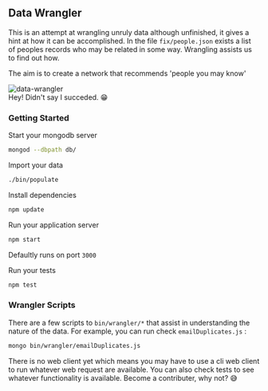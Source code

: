 ## Data Wrangler

This is an attempt at wrangling unruly data although unfinished, it gives a hint at how it can be accomplished. In the file `fix/people.json` exists a list of peoples records who may be related in some way. Wrangling assists us to find out how.

The aim is to create a network that recommends 'people you may know'

![data-wrangler](https://raw.githubusercontent.com/samweru/wrangler/master/pic/wrangler.png)
</br>Hey! Didn't say I succeded. :grin:

### Getting Started

Start your mongodb server
```sh
mongod --dbpath db/
```

Import your data
```sh
./bin/populate
```

Install dependencies
```sh
npm update
```

Run your application server
```sh
npm start
```

Defaultly runs on port `3000`

Run your tests
```sh
npm test
```

### Wrangler Scripts

There are a few scripts to `bin/wrangler/*` that assist in understanding the nature of the data. For example, you can run check `emailDuplicates.js` :

```sh
mongo bin/wrangler/emailDuplicates.js
```

There is no web client yet which means you may have to use a cli web client to run whatever web request are available. You can also check tests to see whatever functionality is available. Become a contributer, why not? :sweat_smile:




